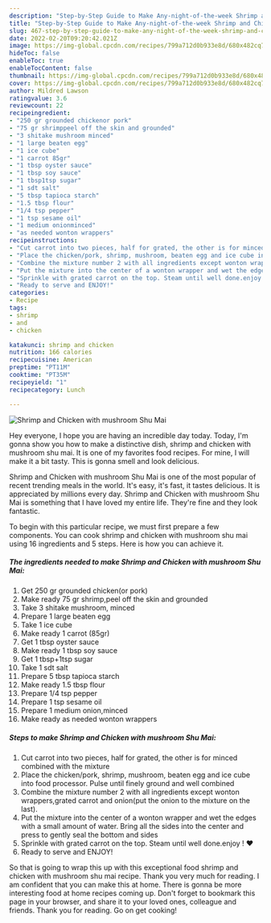 ```yaml
---
description: "Step-by-Step Guide to Make Any-night-of-the-week Shrimp and Chicken with mushroom Shu Mai"
title: "Step-by-Step Guide to Make Any-night-of-the-week Shrimp and Chicken with mushroom Shu Mai"
slug: 467-step-by-step-guide-to-make-any-night-of-the-week-shrimp-and-chicken-with-mushroom-shu-mai
date: 2022-02-20T09:20:42.021Z
image: https://img-global.cpcdn.com/recipes/799a712d0b933e8d/680x482cq70/shrimp-and-chicken-with-mushroom-shu-mai-recipe-main-photo.jpg
hideToc: false
enableToc: true
enableTocContent: false
thumbnail: https://img-global.cpcdn.com/recipes/799a712d0b933e8d/680x482cq70/shrimp-and-chicken-with-mushroom-shu-mai-recipe-main-photo.jpg
cover: https://img-global.cpcdn.com/recipes/799a712d0b933e8d/680x482cq70/shrimp-and-chicken-with-mushroom-shu-mai-recipe-main-photo.jpg
author: Mildred Lawson
ratingvalue: 3.6
reviewcount: 22
recipeingredient:
- "250 gr grounded chickenor pork"
- "75 gr shrimppeel off the skin and grounded"
- "3 shitake mushroom minced"
- "1 large beaten egg"
- "1 ice cube"
- "1 carrot 85gr"
- "1 tbsp oyster sauce"
- "1 tbsp soy sauce"
- "1 tbsp1tsp sugar"
- "1 sdt salt"
- "5 tbsp tapioca starch"
- "1.5 tbsp flour"
- "1/4 tsp pepper"
- "1 tsp sesame oil"
- "1 medium onionminced"
- "as needed wonton wrappers"
recipeinstructions:
- "Cut carrot into two pieces, half for grated, the other is for minced combined with the mixture"
- "Place the chicken/pork, shrimp, mushroom, beaten egg and ice cube into food processor. Pulse until finely ground and well combined"
- "Combine the mixture number 2 with all ingredients except wonton wrappers,grated carrot and onion(put the onion to the mixture on the last)."
- "Put the mixture into the center of a wonton wrapper and wet the edges with a small amount of water. Bring all the sides into the center and press to gently seal the bottom and sides"
- "Sprinkle with grated carrot on the top. Steam until well done.enjoy ! ♥️"
- "Ready to serve and ENJOY!"
categories:
- Recipe
tags:
- shrimp
- and
- chicken

katakunci: shrimp and chicken 
nutrition: 166 calories
recipecuisine: American
preptime: "PT11M"
cooktime: "PT35M"
recipeyield: "1"
recipecategory: Lunch

---
```



![Shrimp and Chicken with mushroom Shu Mai](https://img-global.cpcdn.com/recipes/799a712d0b933e8d/680x482cq70/shrimp-and-chicken-with-mushroom-shu-mai-recipe-main-photo.jpg)

Hey everyone, I hope you are having an incredible day today. Today, I'm gonna show you how to make a distinctive dish, shrimp and chicken with mushroom shu mai. It is one of my favorites food recipes. For mine, I will make it a bit tasty. This is gonna smell and look delicious.

Shrimp and Chicken with mushroom Shu Mai is one of the most popular of recent trending meals in the world. It's easy, it's fast, it tastes delicious. It is appreciated by millions every day. Shrimp and Chicken with mushroom Shu Mai is something that I have loved my entire life. They're fine and they look fantastic.




To begin with this particular recipe, we must first prepare a few components. You can cook shrimp and chicken with mushroom shu mai using 16 ingredients and 5 steps. Here is how you can achieve it.

<!--inarticleads1-->

##### The ingredients needed to make Shrimp and Chicken with mushroom Shu Mai:

1. Get 250 gr grounded chicken(or pork)
1. Make ready 75 gr shrimp,peel off the skin and grounded
1. Take 3 shitake mushroom, minced
1. Prepare 1 large beaten egg
1. Take 1 ice cube
1. Make ready 1 carrot (85gr)
1. Get 1 tbsp oyster sauce
1. Make ready 1 tbsp soy sauce
1. Get 1 tbsp+1tsp sugar
1. Take 1 sdt salt
1. Prepare 5 tbsp tapioca starch
1. Make ready 1.5 tbsp flour
1. Prepare 1/4 tsp pepper
1. Prepare 1 tsp sesame oil
1. Prepare 1 medium onion,minced
1. Make ready as needed wonton wrappers




<!--inarticleads2-->

##### Steps to make Shrimp and Chicken with mushroom Shu Mai:

1. Cut carrot into two pieces, half for grated, the other is for minced combined with the mixture
1. Place the chicken/pork, shrimp, mushroom, beaten egg and ice cube into food processor. Pulse until finely ground and well combined
1. Combine the mixture number 2 with all ingredients except wonton wrappers,grated carrot and onion(put the onion to the mixture on the last).
1. Put the mixture into the center of a wonton wrapper and wet the edges with a small amount of water. Bring all the sides into the center and press to gently seal the bottom and sides
1. Sprinkle with grated carrot on the top. Steam until well done.enjoy ! ♥️
1. Ready to serve and ENJOY!



So that is going to wrap this up with this exceptional food shrimp and chicken with mushroom shu mai recipe. Thank you very much for reading. I am confident that you can make this at home. There is gonna be more interesting food at home recipes coming up. Don't forget to bookmark this page in your browser, and share it to your loved ones, colleague and friends. Thank you for reading. Go on get cooking!
